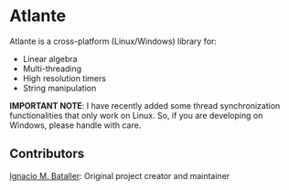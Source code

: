 Atlante
=======
Atlante is a cross-platform (Linux/Windows) library for:
- Linear algebra
- Multi-threading
- High resolution timers
- String manipulation

**IMPORTANT NOTE**: I have recently added some thread synchronization functionalities that only work on Linux. So, if you are developing on Windows, please handle with care.

Contributors
------------
[Ignacio M. Bataller](https://github.com/uavster): Original project creator and maintainer

